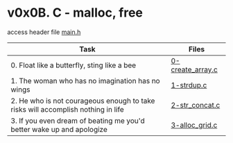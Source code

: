 # v0x0B. C - malloc, free

access header file [main.h](./main.h)

|Task|Files|
|----|-----|
|0. Float like a butterfly, sting like a bee|[0-create_array.c](./0-create_array.c)|
|1. The woman who has no imagination has no wings|[1-strdup.c](./1-strdup.c)|
|2. He who is not courageous enough to take risks will accomplish nothing in life|[2-str_concat.c](./2-str_concat.c)|
|3. If you even dream of beating me you'd better wake up and apologize|[3-alloc_grid.c](./3-alloc_grid.c)|

